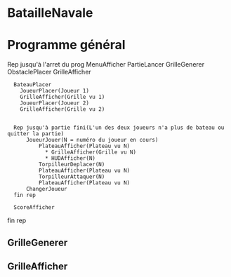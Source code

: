 # BatailleNavale

# Programme général


Rep jusqu'à l'arret du prog
  MenuAfficher
    PartieLancer
      GrilleGenerer
        ObstaclePlacer
        GrilleAfficher
      
    
      BateauPlacer
        JoueurPlacer(Joueur 1)
        GrilleAfficher(Grille vu 1)
        JoueurPlacer(Joueur 2)
        GrilleAfficher(Grille vu 2)
    
    
      Rep jusqu'à partie fini(L'un des deux joueurs n'a plus de bateau ou quitter la partie)
          JoueurJouer(N = numéro du joueur en cours)
              PlateauAfficher(Plateau vu N)
                * GrilleAfficher(Grille vu N)
                * HUDAfficher(N)
              TorpilleurDeplacer(N)
              PlateauAfficher(Plateau vu N)
              TorpilleurAttaquer(N)
              PlateauAfficher(Plateau vu N)
          ChangerJoueur
      fin rep
    
      ScoreAfficher
fin rep


## GrilleGenerer

## GrilleAfficher

## 
